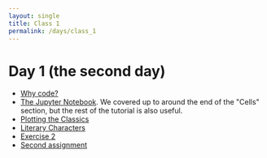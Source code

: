 ```yaml
---
layout: single
title: Class 1
permalink: /days/class_1
---
```


# Day 1 (the second day)

* [Why code?](../chapters/02/to_code)
* [The Jupyter
  Notebook](https://www.dataquest.io/blog/jupyter-notebook-tutorial). We
  covered up to around the end of the "Cells" section, but the rest of the
  tutorial is also useful.
* [Plotting the Classics](../chapters/01/Plotting_the_Classics)
* [Literary Characters](../chapters/01/Literary_Characters)
* [Exercise 2](../exercises/exercise_2)
* [Second assignment](../assignments/assignment_2)
